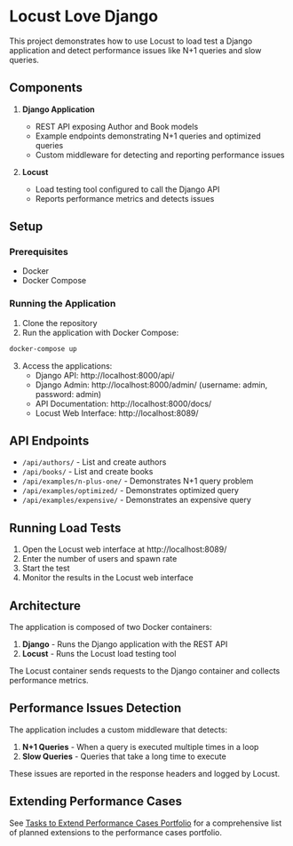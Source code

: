 # Locust Love Django

This project demonstrates how to use Locust to load test a Django application and detect performance issues like N+1 queries and slow queries.

## Components

1. **Django Application**
   - REST API exposing Author and Book models
   - Example endpoints demonstrating N+1 queries and optimized queries
   - Custom middleware for detecting and reporting performance issues

2. **Locust**
   - Load testing tool configured to call the Django API
   - Reports performance metrics and detects issues


## Setup

### Prerequisites

- Docker
- Docker Compose

### Running the Application

1. Clone the repository
2. Run the application with Docker Compose:

```bash
docker-compose up
```

3. Access the applications:
   - Django API: http://localhost:8000/api/
   - Django Admin: http://localhost:8000/admin/ (username: admin, password: admin)
   - API Documentation: http://localhost:8000/docs/
   - Locust Web Interface: http://localhost:8089/

## API Endpoints

- `/api/authors/` - List and create authors
- `/api/books/` - List and create books
- `/api/examples/n-plus-one/` - Demonstrates N+1 query problem
- `/api/examples/optimized/` - Demonstrates optimized query
- `/api/examples/expensive/` - Demonstrates an expensive query

## Running Load Tests

1. Open the Locust web interface at http://localhost:8089/
2. Enter the number of users and spawn rate
3. Start the test
4. Monitor the results in the Locust web interface

## Architecture

The application is composed of two Docker containers:

1. **Django** - Runs the Django application with the REST API
2. **Locust** - Runs the Locust load testing tool

The Locust container sends requests to the Django container and collects performance metrics.

## Performance Issues Detection

The application includes a custom middleware that detects:

1. **N+1 Queries** - When a query is executed multiple times in a loop
2. **Slow Queries** - Queries that take a long time to execute

These issues are reported in the response headers and logged by Locust.

## Extending Performance Cases

See [Tasks to Extend Performance Cases Portfolio](tasks_to_extend_performance_cases.md) for a comprehensive list of planned extensions to the performance cases portfolio.
